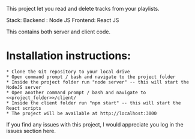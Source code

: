 This project let you read and delete tracks from your playlists. 

Stack: 
Backend : Node JS
Frontend: React JS

This contains both server and client code. 

Installation instructions: 
==========================
    * Clone the Git repository to your local drive
    * Open command prompt / bash and navigate to the project folder
    * Inside the project folder run "node server" -- this will start the NodeJS server
    * Open another command prompt / bash and navigate to <<project_folder>>/client/
    * Inside the client folder run "npm start" -- this will start the React scripts
    * The project will be available at http://localhost:3000

If you find any issues with this project, I would appreciate you log in the issues section here. 
